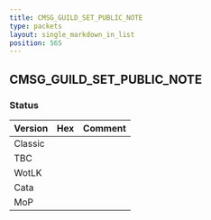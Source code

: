 ```yaml
---
title: CMSG_GUILD_SET_PUBLIC_NOTE
type: packets
layout: single_markdown_in_list
position: 565
---
```


## CMSG_GUILD_SET_PUBLIC_NOTE

### Status

Version | Hex | Comment
---------- | ---------- | ---------- 
Classic |  |  
TBC |  |  
WotLK |  |  
Cata |  |  
MoP |  |  